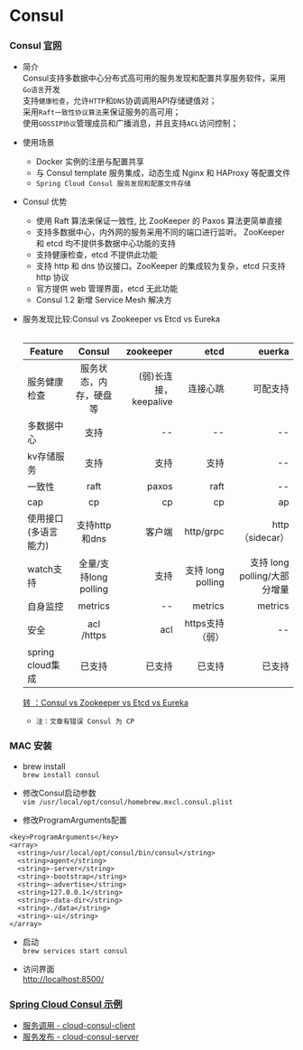 # Consul #
### Consul [官网](https://www.consul.io/) ###
- 简介<br/>
Consul支持多数据中心分布式高可用的服务发现和配置共享服务软件，采用```Go语言```开发<br/>
支持```健康检查```，允许```HTTP```和```DNS```协调调用API存储键值对；<br/>
采用```Raft一致性协议算法```来保证服务的高可用；<br/>
使用```GOSSIP协议```管理成员和广播消息，并且支持```ACL```访问控制；<br/>

- 使用场景<br/>
  + Docker 实例的注册与配置共享
  + 与 Consul template 服务集成，动态生成 Nginx 和 HAProxy 等配置文件
  + ``` Spring Cloud Consul 服务发现和配置文件存储 ```

- Consul 优势
  + 使用 Raft 算法来保证一致性, 比 ZooKeeper 的 Paxos 算法更简单直接
  + 支持多数据中心，内外网的服务采用不同的端口进行监听。 ZooKeeper 和 etcd 均不提供多数据中心功能的支持
  + 支持健康检查，etcd 不提供此功能
  + 支持 http 和 dns 协议接口。ZooKeeper 的集成较为复杂，etcd 只支持 http 协议
  + 官方提供 web 管理界面，etcd 无此功能
  + Consul 1.2 新增 Service Mesh 解决方

- 服务发现比较:Consul vs Zookeeper vs Etcd vs Eureka <br/><br/>

  Feature|Consul|zookeeper|etcd|euerka|
  ---|:--:|---:|---:|---:
  服务健康检查|服务状态，内存，硬盘等|(弱)长连接，keepalive|连接心跳|可配支持
  多数据中心|支持|--|--|--
  kv存储服务|支持|支持|支持|--
  一致性|raft|paxos|raft|--
  cap|cp|cp|cp|ap
  使用接口(多语言能力)|支持http和dns|客户端|http/grpc|	http（sidecar）
  watch支持|全量/支持long polling|支持|支持 long polling|支持 long polling/大部分增量
  自身监控|metrics|--|metrics|metrics
  安全|acl /https|acl|https支持（弱）|--
  spring cloud集成|已支持|已支持|已支持|已支持

  [转 ：Consul vs Zookeeper vs Etcd vs Eureka](https://blog.csdn.net/dengyisheng/article/details/71215234)
  + ``` 注：文章有错误 Consul 为 CP ```


### MAC 安装 ###
- brew install <br/>
``` brew install consul ```

- 修改Consul启动参数 <br/>
``` vim /usr/local/opt/consul/homebrew.mxcl.consul.plist ```

- 修改ProgramArguments配置 <br/>
```
<key>ProgramArguments</key>
<array>
  <string>/usr/local/opt/consul/bin/consul</string>
  <string>agent</string>
  <string>-server</string>
  <string>-bootstrap</string>
  <string>-advertise</string>
  <string>127.0.0.1</string>
  <string>-data-dir</string>
  <string>./data</string>
  <string>-ui</string>
</array>
```

- 启动<br/>
``` brew services start consul ```

- 访问界面<br/>
[http://localhost:8500/](http://localhost:8500/)

### [Spring Cloud Consul 示例](https://github.com/FrankCy/cloud) ###
- [服务调用 - cloud-consul-client](https://github.com/FrankCy/cloud/tree/master/cloud-consul-client)
- [服务发布 - cloud-consul-server](https://github.com/FrankCy/cloud/tree/master/cloud-consul-server)
